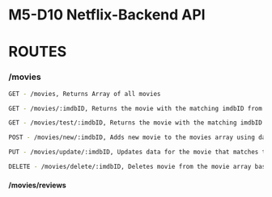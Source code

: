 # M5-D10 Netflix-Backend API

# ROUTES

### /movies

```sh
GET - /movies, Returns Array of all movies
```

```sh
GET - /movies/:imdbID, Returns the movie with the matching imdbID from the movies array
```

```sh
GET - /movies/test/:imdbID, Returns the movie with the matching imdbID from the OMDB API
```

```sh
POST - /movies/new/:imdbID, Adds new movie to the movies array using data from the OMDB API
```

```sh
PUT - /movies/update/:imdbID, Updates data for the movie that matches the provided imdbID
```

```sh
DELETE - /movies/delete/:imdbID, Deletes movie from the movie array based on the provided imdbID
```

#### /movies/reviews
